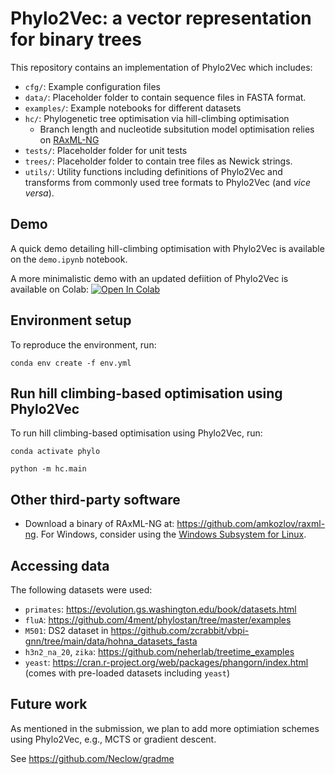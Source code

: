 # Phylo2Vec: a vector representation for binary trees

This repository contains an implementation of Phylo2Vec which includes:
* ```cfg/```: Example configuration files
* ```data/```: Placeholder folder to contain sequence files in FASTA format.
* ```examples/```: Example notebooks for different datasets
* ```hc/```: Phylogenetic tree optimisation via hill-climbing optimisation
    * Branch length and nucleotide subsitution model optimisation relies on [RAxML-NG](https://github.com/amkozlov/raxml-ng)
* ```tests/```: Placeholder folder for unit tests
* ```trees/```: Placeholder folder to contain tree files as Newick strings.
* ```utils/```: Utility functions including definitions of Phylo2Vec and transforms from commonly used tree formats to Phylo2Vec (and *vice versa*).

## Demo
A quick demo detailing hill-climbing optimisation with Phylo2Vec is available on the ```demo.ipynb``` notebook.

A more minimalistic demo with an updated defiition of Phylo2Vec is available on Colab: [![Open In Colab](https://colab.research.google.com/assets/colab-badge.svg)](https://colab.research.google.com/drive/10ZENm-wgWiRFa4ABY8piGDY_QoJyZ30X?usp=sharing)

## Environment setup
To reproduce the environment, run:

```conda env create -f env.yml```

## Run hill climbing-based optimisation using Phylo2Vec

To run hill climbing-based optimisation using Phylo2Vec, run:

```
conda activate phylo

python -m hc.main
```

## Other third-party software
* Download a binary of RAxML-NG at: https://github.com/amkozlov/raxml-ng. For Windows, consider using the [Windows Subsystem for Linux](https://learn.microsoft.com/en-us/windows/wsl/install).

## Accessing data
The following datasets were used:
* ```primates```: https://evolution.gs.washington.edu/book/datasets.html
* ```fluA```: https://github.com/4ment/phylostan/tree/master/examples
* ```M501```: DS2 dataset in https://github.com/zcrabbit/vbpi-gnn/tree/main/data/hohna_datasets_fasta
* ```h3n2_na_20```, ```zika```: https://github.com/neherlab/treetime_examples
* ```yeast```: https://cran.r-project.org/web/packages/phangorn/index.html (comes with pre-loaded datasets including ```yeast```)

## Future work
As mentioned in the submission, we plan to add more optimiation schemes using Phylo2Vec, e.g., MCTS or gradient descent.

See https://github.com/Neclow/gradme
